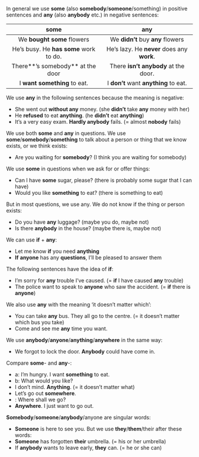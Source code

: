 In general we use **some** (also **somebody**/**someone**/something) in positive sentences and **any** (also **anybody** etc.) in negative sentences:

|                **some**                |                any                 |
|:----------------------------------:|:----------------------------------:|
|       We **bought some** flowers       |     We **didn’t** buy **any** flowers      |
| He’s busy. He **has some** work to do. | He’s lazy. He **never** does any **work**. |
|    There**’s somebody** at the door    |  There **isn’t anybody** at the door.  |
|      I **want something** to eat.      |   I **don’t** want **anything** to eat.    |
We use **any** in the following sentences because the meaning is negative:
- She went out **without any** money. (she **didn’t** take **any** money with her)
- He **refused** to eat **anything**. (he **didn’t** eat **anything**)
- It’s a very easy exam. **Hardly anybody** fails. (= almost **nobody** fails)

We use both **some** and **any** in questions. We use **some**/**somebody**/**something** to talk about a person or thing that we know exists, or we think exists:
- Are you waiting for **somebody**? (I think you are waiting for somebody)

We use **some** in questions when we ask for or offer things:
- Can I have **some** sugar, please? (there is probably some sugar that I can have)
- Would you like **something** to eat? (there is something to eat)

But in most questions, we use any. We do not know if the thing or person exists:
- Do you have **any** luggage? (maybe you do, maybe not)
- Is there **anybody** in the house? (maybe there is, maybe not)

We can use **if** + **any**:
- Let me know **if** you need **anything**
- **If** **anyone** has any **questions**, I’ll be pleased to answer them

The following sentences have the idea of **if**:
- I’m sorry for **any** trouble I’ve caused. (= **if** I have caused **any** trouble)
- The police want to speak to **anyone** who saw the accident. (= **if** there is **anyone**)

We also use **any** with the meaning ‘it doesn’t matter which’:
- You can take **any** bus. They all go to the centre. (= it doesn’t matter which bus you take)
- Come and see me **any** time you want.

We use **anybody**/**anyone**/**anything**/**anywhere** in the same way:
- We forgot to lock the door. **Anybody** could have come in.

Compare **some**- and **any**-:
- a: I’m hungry. I want **something** to eat.
- b: What would you like?
- I don’t mind. **Anything**. (= it doesn’t matter what)
- Let’s go out **somewhere**.
- : Where shall we go?
- **Anywhere**. I just want to go out.

**Somebody**/**someone**/**anybody**/anyone are singular words:
- **Someone** is here to see you.
But we use **they**/**them**/their after these words:
- **Someone** has forgotten **their** umbrella. (= his or her umbrella)
- If **anybody** wants to leave early, **they** can. (= he or she can)



